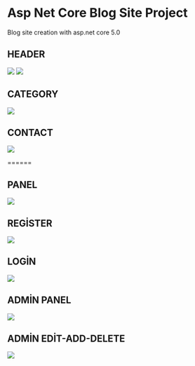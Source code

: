 # Asp Net Core Blog Site Project
 Blog site creation with asp.net core 5.0


## HEADER


![](İmages/foto1.png)
![](İmages/foto2.png)



## CATEGORY
![](İmages/foto5.png)


## CONTACT
![](İmages/foto6.png)

======

## PANEL
![](İmages/foto7.png)


## REGİSTER
![](İmages/foto8.png)


## LOGİN
![](İmages/foto9.png)


## ADMİN PANEL
![](İmages/adminpanel1.png)


## ADMİN EDİT-ADD-DELETE
![](İmages/adminpanel2.png)
